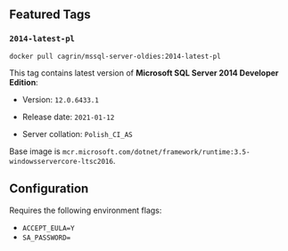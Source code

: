 ## Featured Tags

### ```2014-latest-pl```
```docker pull cagrin/mssql-server-oldies:2014-latest-pl```

This tag contains latest version of **Microsoft SQL Server 2014 Developer Edition**:

- Version: ```12.0.6433.1```

- Release date: ```2021-01-12```

- Server collation: ```Polish_CI_AS```

Base image is ```mcr.microsoft.com/dotnet/framework/runtime:3.5-windowsservercore-ltsc2016```.

## Configuration
Requires the following environment flags:
- ```ACCEPT_EULA=Y```
- ```SA_PASSWORD=```